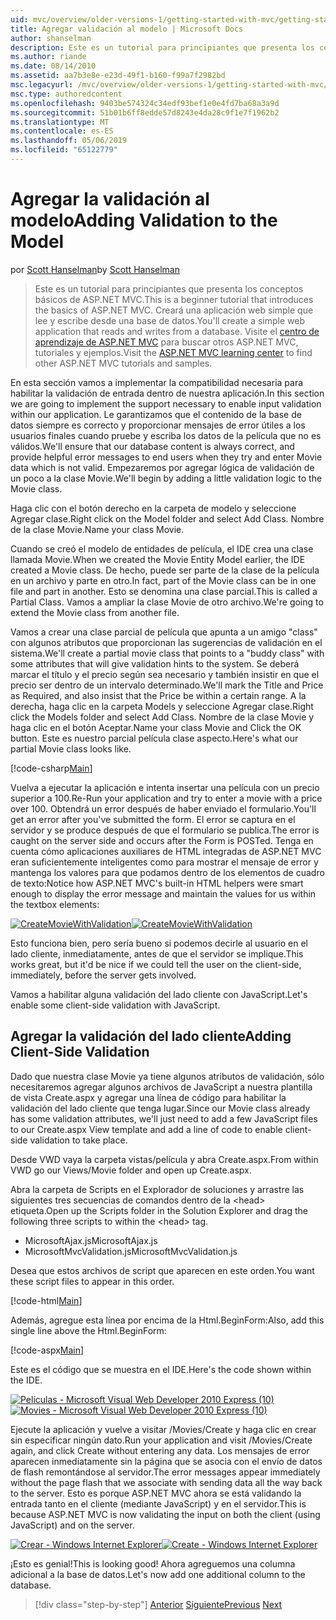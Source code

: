 ```yaml
---
uid: mvc/overview/older-versions-1/getting-started-with-mvc/getting-started-with-mvc-part7
title: Agregar validación al modelo | Microsoft Docs
author: shanselman
description: Este es un tutorial para principiantes que presenta los conceptos básicos de ASP.NET MVC. Cree una aplicación web simple que lee y escribe desde una base de datos.
ms.author: riande
ms.date: 08/14/2010
ms.assetid: aa7b3e8e-e23d-49f1-b160-f99a7f2982bd
msc.legacyurl: /mvc/overview/older-versions-1/getting-started-with-mvc/getting-started-with-mvc-part7
msc.type: authoredcontent
ms.openlocfilehash: 9403be574324c34edf93bef1e0e4fd7ba68a3a9d
ms.sourcegitcommit: 51b01b6ff8edde57d8243e4da28c9f1e7f1962b2
ms.translationtype: MT
ms.contentlocale: es-ES
ms.lasthandoff: 05/06/2019
ms.locfileid: "65122779"
---
```

# <a name="adding-validation-to-the-model"></a><span data-ttu-id="fc814-104">Agregar la validación al modelo</span><span class="sxs-lookup"><span data-stu-id="fc814-104">Adding Validation to the Model</span></span>

<span data-ttu-id="fc814-105">por [Scott Hanselman](https://github.com/shanselman)</span><span class="sxs-lookup"><span data-stu-id="fc814-105">by [Scott Hanselman](https://github.com/shanselman)</span></span>

> <span data-ttu-id="fc814-106">Este es un tutorial para principiantes que presenta los conceptos básicos de ASP.NET MVC.</span><span class="sxs-lookup"><span data-stu-id="fc814-106">This is a beginner tutorial that introduces the basics of ASP.NET MVC.</span></span> <span data-ttu-id="fc814-107">Creará una aplicación web simple que lee y escribe desde una base de datos.</span><span class="sxs-lookup"><span data-stu-id="fc814-107">You'll create a simple web application that reads and writes from a database.</span></span> <span data-ttu-id="fc814-108">Visite el [centro de aprendizaje de ASP.NET MVC](../../../index.md) para buscar otros ASP.NET MVC, tutoriales y ejemplos.</span><span class="sxs-lookup"><span data-stu-id="fc814-108">Visit the [ASP.NET MVC learning center](../../../index.md) to find other ASP.NET MVC tutorials and samples.</span></span>

<span data-ttu-id="fc814-109">En esta sección vamos a implementar la compatibilidad necesaria para habilitar la validación de entrada dentro de nuestra aplicación.</span><span class="sxs-lookup"><span data-stu-id="fc814-109">In this section we are going to implement the support necessary to enable input validation within our application.</span></span> <span data-ttu-id="fc814-110">Le garantizamos que el contenido de la base de datos siempre es correcto y proporcionar mensajes de error útiles a los usuarios finales cuando pruebe y escriba los datos de la película que no es válidos.</span><span class="sxs-lookup"><span data-stu-id="fc814-110">We'll ensure that our database content is always correct, and provide helpful error messages to end users when they try and enter Movie data which is not valid.</span></span> <span data-ttu-id="fc814-111">Empezaremos por agregar lógica de validación de un poco a la clase Movie.</span><span class="sxs-lookup"><span data-stu-id="fc814-111">We'll begin by adding a little validation logic to the Movie class.</span></span>

<span data-ttu-id="fc814-112">Haga clic con el botón derecho en la carpeta de modelo y seleccione Agregar clase.</span><span class="sxs-lookup"><span data-stu-id="fc814-112">Right click on the Model folder and select Add Class.</span></span> <span data-ttu-id="fc814-113">Nombre de la clase Movie.</span><span class="sxs-lookup"><span data-stu-id="fc814-113">Name your class Movie.</span></span>

<span data-ttu-id="fc814-114">Cuando se creó el modelo de entidades de película, el IDE crea una clase llamada Movie.</span><span class="sxs-lookup"><span data-stu-id="fc814-114">When we created the Movie Entity Model earlier, the IDE created a Movie class.</span></span> <span data-ttu-id="fc814-115">De hecho, puede ser parte de la clase de la película en un archivo y parte en otro.</span><span class="sxs-lookup"><span data-stu-id="fc814-115">In fact, part of the Movie class can be in one file and part in another.</span></span> <span data-ttu-id="fc814-116">Esto se denomina una clase parcial.</span><span class="sxs-lookup"><span data-stu-id="fc814-116">This is called a Partial Class.</span></span> <span data-ttu-id="fc814-117">Vamos a ampliar la clase Movie de otro archivo.</span><span class="sxs-lookup"><span data-stu-id="fc814-117">We're going to extend the Movie class from another file.</span></span>

<span data-ttu-id="fc814-118">Vamos a crear una clase parcial de película que apunta a un amigo "class" con algunos atributos que proporcionan las sugerencias de validación en el sistema.</span><span class="sxs-lookup"><span data-stu-id="fc814-118">We'll create a partial movie class that points to a "buddy class" with some attributes that will give validation hints to the system.</span></span> <span data-ttu-id="fc814-119">Se deberá marcar el título y el precio según sea necesario y también insistir en que el precio ser dentro de un intervalo determinado.</span><span class="sxs-lookup"><span data-stu-id="fc814-119">We'll mark the Title and Price as Required, and also insist that the Price be within a certain range.</span></span> <span data-ttu-id="fc814-120">A la derecha, haga clic en la carpeta Models y seleccione Agregar clase.</span><span class="sxs-lookup"><span data-stu-id="fc814-120">Right click the Models folder and select Add Class.</span></span> <span data-ttu-id="fc814-121">Nombre de la clase Movie y haga clic en el botón Aceptar.</span><span class="sxs-lookup"><span data-stu-id="fc814-121">Name your class Movie and Click the OK button.</span></span> <span data-ttu-id="fc814-122">Este es nuestro parcial película clase aspecto.</span><span class="sxs-lookup"><span data-stu-id="fc814-122">Here's what our partial Movie class looks like.</span></span>

[!code-csharp[Main](getting-started-with-mvc-part7/samples/sample1.cs)]

<span data-ttu-id="fc814-123">Vuelva a ejecutar la aplicación e intenta insertar una película con un precio superior a 100.</span><span class="sxs-lookup"><span data-stu-id="fc814-123">Re-Run your application and try to enter a movie with a price over 100.</span></span> <span data-ttu-id="fc814-124">Obtendrá un error después de haber enviado el formulario.</span><span class="sxs-lookup"><span data-stu-id="fc814-124">You'll get an error after you've submitted the form.</span></span> <span data-ttu-id="fc814-125">El error se captura en el servidor y se produce después de que el formulario se publica.</span><span class="sxs-lookup"><span data-stu-id="fc814-125">The error is caught on the server side and occurs after the Form is POSTed.</span></span> <span data-ttu-id="fc814-126">Tenga en cuenta cómo aplicaciones auxiliares de HTML integradas de ASP.NET MVC eran suficientemente inteligentes como para mostrar el mensaje de error y mantenga los valores para que podamos dentro de los elementos de cuadro de texto:</span><span class="sxs-lookup"><span data-stu-id="fc814-126">Notice how ASP.NET MVC's built-in HTML helpers were smart enough to display the error message and maintain the values for us within the textbox elements:</span></span>

<span data-ttu-id="fc814-127">[![CreateMovieWithValidation](getting-started-with-mvc-part7/_static/image2.png)](getting-started-with-mvc-part7/_static/image1.png)</span><span class="sxs-lookup"><span data-stu-id="fc814-127">[![CreateMovieWithValidation](getting-started-with-mvc-part7/_static/image2.png)](getting-started-with-mvc-part7/_static/image1.png)</span></span>

<span data-ttu-id="fc814-128">Esto funciona bien, pero sería bueno si podemos decirle al usuario en el lado cliente, inmediatamente, antes de que el servidor se implique.</span><span class="sxs-lookup"><span data-stu-id="fc814-128">This works great, but it'd be nice if we could tell the user on the client-side, immediately, before the server gets involved.</span></span>

<span data-ttu-id="fc814-129">Vamos a habilitar alguna validación del lado cliente con JavaScript.</span><span class="sxs-lookup"><span data-stu-id="fc814-129">Let's enable some client-side validation with JavaScript.</span></span>

## <a name="adding-client-side-validation"></a><span data-ttu-id="fc814-130">Agregar la validación del lado cliente</span><span class="sxs-lookup"><span data-stu-id="fc814-130">Adding Client-Side Validation</span></span>

<span data-ttu-id="fc814-131">Dado que nuestra clase Movie ya tiene algunos atributos de validación, sólo necesitaremos agregar algunos archivos de JavaScript a nuestra plantilla de vista Create.aspx y agregar una línea de código para habilitar la validación del lado cliente que tenga lugar.</span><span class="sxs-lookup"><span data-stu-id="fc814-131">Since our Movie class already has some validation attributes, we'll just need to add a few JavaScript files to our Create.aspx View template and add a line of code to enable client-side validation to take place.</span></span>

<span data-ttu-id="fc814-132">Desde VWD vaya la carpeta vistas/película y abra Create.aspx.</span><span class="sxs-lookup"><span data-stu-id="fc814-132">From within VWD go our Views/Movie folder and open up Create.aspx.</span></span>

<span data-ttu-id="fc814-133">Abra la carpeta de Scripts en el Explorador de soluciones y arrastre las siguientes tres secuencias de comandos dentro de la &lt;head&gt; etiqueta.</span><span class="sxs-lookup"><span data-stu-id="fc814-133">Open up the Scripts folder in the Solution Explorer and drag the following three scripts to within the &lt;head&gt; tag.</span></span>

- <span data-ttu-id="fc814-134">MicrosoftAjax.js</span><span class="sxs-lookup"><span data-stu-id="fc814-134">MicrosoftAjax.js</span></span>
- <span data-ttu-id="fc814-135">MicrosoftMvcValidation.js</span><span class="sxs-lookup"><span data-stu-id="fc814-135">MicrosoftMvcValidation.js</span></span>

<span data-ttu-id="fc814-136">Desea que estos archivos de script que aparecen en este orden.</span><span class="sxs-lookup"><span data-stu-id="fc814-136">You want these script files to appear in this order.</span></span>

[!code-html[Main](getting-started-with-mvc-part7/samples/sample2.html)]

<span data-ttu-id="fc814-137">Además, agregue esta línea por encima de la Html.BeginForm:</span><span class="sxs-lookup"><span data-stu-id="fc814-137">Also, add this single line above the Html.BeginForm:</span></span>

[!code-aspx[Main](getting-started-with-mvc-part7/samples/sample3.aspx)]

<span data-ttu-id="fc814-138">Este es el código que se muestra en el IDE.</span><span class="sxs-lookup"><span data-stu-id="fc814-138">Here's the code shown within the IDE.</span></span>

<span data-ttu-id="fc814-139">[![Películas - Microsoft Visual Web Developer 2010 Express (10)](getting-started-with-mvc-part7/_static/image4.png)](getting-started-with-mvc-part7/_static/image3.png)</span><span class="sxs-lookup"><span data-stu-id="fc814-139">[![Movies - Microsoft Visual Web Developer 2010 Express (10)](getting-started-with-mvc-part7/_static/image4.png)](getting-started-with-mvc-part7/_static/image3.png)</span></span>

<span data-ttu-id="fc814-140">Ejecute la aplicación y vuelve a visitar /Movies/Create y haga clic en crear sin especificar ningún dato.</span><span class="sxs-lookup"><span data-stu-id="fc814-140">Run your application and visit /Movies/Create again, and click Create without entering any data.</span></span> <span data-ttu-id="fc814-141">Los mensajes de error aparecen inmediatamente sin la página que se asocia con el envío de datos de flash remontándose al servidor.</span><span class="sxs-lookup"><span data-stu-id="fc814-141">The error messages appear immediately without the page flash that we associate with sending data all the way back to the server.</span></span> <span data-ttu-id="fc814-142">Esto es porque ASP.NET MVC ahora se está validando la entrada tanto en el cliente (mediante JavaScript) y en el servidor.</span><span class="sxs-lookup"><span data-stu-id="fc814-142">This is because ASP.NET MVC is now validating the input on both the client (using JavaScript) and on the server.</span></span>

<span data-ttu-id="fc814-143">[![Crear - Windows Internet Explorer](getting-started-with-mvc-part7/_static/image6.png)](getting-started-with-mvc-part7/_static/image5.png)</span><span class="sxs-lookup"><span data-stu-id="fc814-143">[![Create - Windows Internet Explorer](getting-started-with-mvc-part7/_static/image6.png)](getting-started-with-mvc-part7/_static/image5.png)</span></span>

<span data-ttu-id="fc814-144">¡Esto es genial!</span><span class="sxs-lookup"><span data-stu-id="fc814-144">This is looking good!</span></span> <span data-ttu-id="fc814-145">Ahora agreguemos una columna adicional a la base de datos.</span><span class="sxs-lookup"><span data-stu-id="fc814-145">Let's now add one additional column to the database.</span></span>

> [!div class="step-by-step"]
> <span data-ttu-id="fc814-146">[Anterior](getting-started-with-mvc-part6.md)
> [Siguiente](getting-started-with-mvc-part8.md)</span><span class="sxs-lookup"><span data-stu-id="fc814-146">[Previous](getting-started-with-mvc-part6.md)
[Next](getting-started-with-mvc-part8.md)</span></span>
